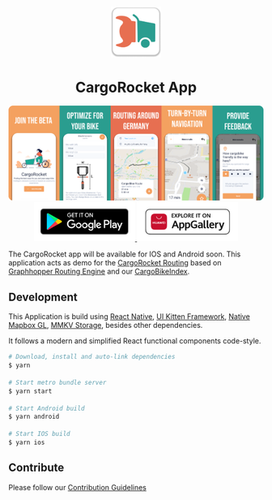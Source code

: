 <div align="center">
    <img src="res/images/CargoRocket-logo.png" width="100">
    <h1>CargoRocket App</h1>
</div>

<div align="center">
  <img src="res/images/Frame 9.png">
</div>

<div align="center">
  <!-- <a href="">
    <img src="res/images/fdroid.png" width="200">
  </a> -->
  <a href="https://play.google.com/store/apps/details?id=de.cargorocket">
    <img src="res/images/play.png" width="200">
  </a>
  <a href="https://appgallery.huawei.com/#/app/C104405489">
    <img src="res/images/huawei.png" width="200">
  </a>
</div>

The CargoRocket app will be available for IOS and Android soon. 
This application acts as demo for the [CargoRocket Routing](https://github.com/CargoRocket/CargoHopper) based on [Graphhopper Routing Engine](https://www.graphhopper.com/) and our [CargoBikeIndex](https://cargorocket.de/cargobikeindex#7.5/48.656/9.491).

## Development

This Application is build using [React Native](https://reactnative.dev/), [UI Kitten Framework](https://github.com/akveo/react-native-ui-kitten), [Native Mapbox GL](https://github.com/react-native-mapbox-gl/maps), [MMKV Storage](https://github.com/ammarahm-ed/react-native-mmkv-storage), besides other dependencies.

It follows a modern and simplified React functional components code-style.

```sh
# Download, install and auto-link dependencies
$ yarn

# Start metro bundle server
$ yarn start

# Start Android build
$ yarn android

# Start IOS build
$ yarn ios
```


## Contribute

Please follow our [Contribution Guidelines](./CONTRIBUTE.md)